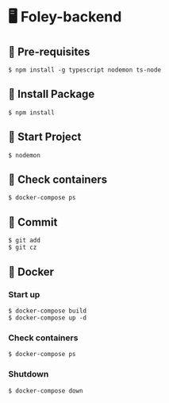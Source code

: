 # :desktop_computer: Foley-backend

## :briefcase: Pre-requisites
```shell=
$ npm install -g typescript nodemon ts-node
```

## 🔧 Install Package

```shell=
$ npm install
```

## :rocket: Start Project

```shell=
$ nodemon
```

## :whale: Check containers
```shell=
$ docker-compose ps
```

## :pencil: Commit
```shell=
$ git add
$ git cz
```

## :whale: Docker
### Start up
```shell=
$ docker-compose build
$ docker-compose up -d
```

### Check containers
```shell=
$ docker-compose ps
```

### Shutdown
```shell=
$ docker-compose down
```